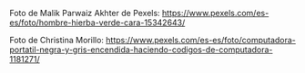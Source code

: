 Foto de Malik Parwaiz Akhter de Pexels: https://www.pexels.com/es-es/foto/hombre-hierba-verde-cara-15342643/

Foto de Christina Morillo: https://www.pexels.com/es-es/foto/computadora-portatil-negra-y-gris-encendida-haciendo-codigos-de-computadora-1181271/

